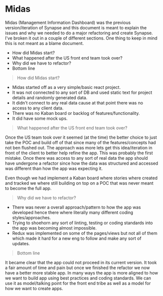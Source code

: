 # Midas

Midas (Management Information Dashboard) was the previous version/iteration of Synapse and this document is meant to explain the issues and why we needed to do a major refactoring and create Synapse. I've broken it out in a couple of different sections. One thing to keep in mind this is not meant as a blame document.

  - How did Midas start?
  - What happened after the US front end team took over?
  - Why did we have to refactor?
  - Bottom line


> How did Midas start?


  - Midas started off as a very simple/basic react project.
  - It was not connected to any sort of DB and used static text for project details and randomly generated  data.
  - It didn't connect to any real data cause at that point there was no access to any client data.
  - There was no Kaban board or backlog of features/functionality.
  - It did have some mock ups.


> What happened after the US front end team took over?


Once the US team took over it seemed (at the time) the better choice to just take the POC and build off of that since many of the features/concepts had not ben flushed out. The approach was more lets get this idea/iteration in front of the client to better help refine the app. This was probably the first mistake. Once there was access to any sort of real data the app should have undergone a refactor since how the data was structured and accessed was different than how the app was expecting it.

Even though we had implement a Kaban board where stories where created and tracked we where still building on top on a POC that was never meant to become the full app.


> Why did we have to refactor?


  - There was never a overall approach/pattern to how the app was developed hence there where literally many different coding styles/approaches.
  - Trying to shoehorn any sort of linting, testing or coding standards into the app was becoming almost impossible.
  - Redux was implemented on some of the pages/views but not all of them which made it hard for a new eng to follow and make any sort of updates.


> Bottom line


It became clear that the app could not proceed in its current version. It took a fair amount of time and pain but once we finished the refactor we now have a better more stable app. In many ways the app is more aligned to how we want to build app using best practices and coding standards. We can use it as model/talking point for the front end tribe as well as a model for how we want to create apps.  
